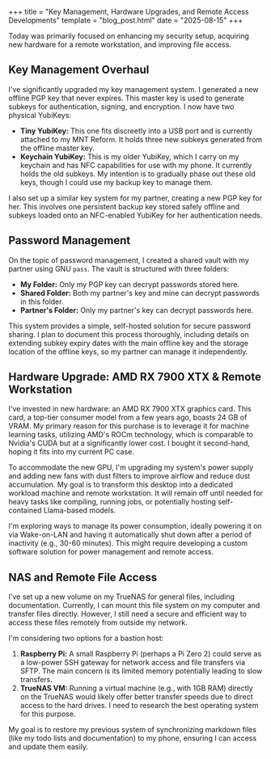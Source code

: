 +++
title = "Key Management, Hardware Upgrades, and Remote Access Developments"
template = "blog_post.html"
date = "2025-08-15"
+++

Today was primarily focused on enhancing my security setup, acquiring new hardware for a remote workstation, and improving file access.

## Key Management Overhaul

I've significantly upgraded my key management system. I generated a new offline PGP key that never expires. This master key is used to generate subkeys for authentication, signing, and encryption. I now have two physical YubiKeys:

*   **Tiny YubiKey:** This one fits discreetly into a USB port and is currently attached to my MNT Reform. It holds three new subkeys generated from the offline master key.
*   **Keychain YubiKey:** This is my older YubiKey, which I carry on my keychain and has NFC capabilities for use with my phone. It currently holds the old subkeys. My intention is to gradually phase out these old keys, though I could use my backup key to manage them.

I also set up a similar key system for my partner, creating a new PGP key for her. This involves one persistent backup key stored safely offline and subkeys loaded onto an NFC-enabled YubiKey for her authentication needs.

## Password Management

On the topic of password management, I created a shared vault with my partner using GNU `pass`. The vault is structured with three folders:

*   **My Folder:** Only my PGP key can decrypt passwords stored here.
*   **Shared Folder:** Both my partner's key and mine can decrypt passwords in this folder.
*   **Partner's Folder:** Only my partner's key can decrypt passwords here.

This system provides a simple, self-hosted solution for secure password sharing. I plan to document this process thoroughly, including details on extending subkey expiry dates with the main offline key and the storage location of the offline keys, so my partner can manage it independently.

## Hardware Upgrade: AMD RX 7900 XTX & Remote Workstation

I've invested in new hardware: an AMD RX 7900 XTX graphics card. This card, a top-tier consumer model from a few years ago, boasts 24 GB of VRAM. My primary reason for this purchase is to leverage it for machine learning tasks, utilizing AMD's ROCm technology, which is comparable to Nvidia's CUDA but at a significantly lower cost. I bought it second-hand, hoping it fits into my current PC case.

To accommodate the new GPU, I'm upgrading my system's power supply and adding new fans with dust filters to improve airflow and reduce dust accumulation. My goal is to transform this desktop into a dedicated workload machine and remote workstation. It will remain off until needed for heavy tasks like compiling, running jobs, or potentially hosting self-contained Llama-based models.

I'm exploring ways to manage its power consumption, ideally powering it on via Wake-on-LAN and having it automatically shut down after a period of inactivity (e.g., 30-60 minutes). This might require developing a custom software solution for power management and remote access.

## NAS and Remote File Access

I've set up a new volume on my TrueNAS for general files, including documentation. Currently, I can mount this file system on my computer and transfer files directly. However, I still need a secure and efficient way to access these files remotely from outside my network.

I'm considering two options for a bastion host:

1.  **Raspberry Pi:** A small Raspberry Pi (perhaps a Pi Zero 2) could serve as a low-power SSH gateway for network access and file transfers via SFTP. The main concern is its limited memory potentially leading to slow transfers.
2.  **TrueNAS VM:** Running a virtual machine (e.g., with 1GB RAM) directly on the TrueNAS would likely offer better transfer speeds due to direct access to the hard drives. I need to research the best operating system for this purpose.

My goal is to restore my previous system of synchronizing markdown files (like my todo lists and documentation) to my phone, ensuring I can access and update them easily.

